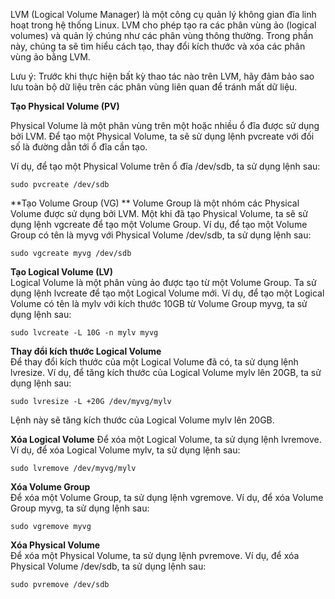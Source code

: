 LVM (Logical Volume Manager) là một công cụ quản lý không gian đĩa linh hoạt trong hệ thống Linux. LVM cho phép tạo ra các phân vùng ảo (logical volumes) và quản lý chúng như các phân vùng thông thường. Trong phần này, chúng ta sẽ tìm hiểu cách tạo, thay đổi kích thước và xóa các phân vùng ảo bằng LVM.

Lưu ý: Trước khi thực hiện bất kỳ thao tác nào trên LVM, hãy đảm bảo sao lưu toàn bộ dữ liệu trên các phân vùng liên quan để tránh mất dữ liệu.

**Tạo Physical Volume (PV)** 
   
Physical Volume là một phân vùng trên một hoặc nhiều ổ đĩa được sử dụng bởi LVM. Để tạo một Physical Volume, ta sẽ sử dụng lệnh pvcreate với đối số là đường dẫn tới ổ đĩa cần tạo.

Ví dụ, để tạo một Physical Volume trên ổ đĩa /dev/sdb, ta sử dụng lệnh sau:


```
sudo pvcreate /dev/sdb
```
**Tạo Volume Group (VG)   **
Volume Group là một nhóm các Physical Volume được sử dụng bởi LVM. Một khi đã tạo Physical Volume, ta sẽ sử dụng lệnh vgcreate để tạo một Volume Group. Ví dụ, để tạo một Volume Group có tên là myvg với Physical Volume /dev/sdb, ta sử dụng lệnh sau:


```
sudo vgcreate myvg /dev/sdb
```
**Tạo Logical Volume (LV)**    
Logical Volume là một phân vùng ảo được tạo từ một Volume Group. Ta sử dụng lệnh lvcreate để tạo một Logical Volume mới. Ví dụ, để tạo một Logical Volume có tên là mylv với kích thước 10GB từ Volume Group myvg, ta sử dụng lệnh sau:

```
sudo lvcreate -L 10G -n mylv myvg       
```
**Thay đổi kích thước Logical Volume**      
Để thay đổi kích thước của một Logical Volume đã có, ta sử dụng lệnh lvresize. Ví dụ, để tăng kích thước của Logical Volume mylv lên 20GB, ta sử dụng lệnh sau:


```
sudo lvresize -L +20G /dev/myvg/mylv
```
Lệnh này sẽ tăng kích thước của Logical Volume mylv lên 20GB.

**Xóa Logical Volume**
Để xóa một Logical Volume, ta sử dụng lệnh lvremove. Ví dụ, để xóa Logical Volume mylv, ta sử dụng lệnh sau:


```
sudo lvremove /dev/myvg/mylv
```
**Xóa Volume Group**    
Để xóa một Volume Group, ta sử dụng lệnh vgremove. Ví dụ, để xóa Volume Group myvg, ta sử dụng lệnh sau:

```
sudo vgremove myvg
```
**Xóa Physical Volume**     
Để xóa một Physical Volume, ta sử dụng lệnh pvremove. Ví dụ, để xóa Physical Volume /dev/sdb, ta sử dụng lệnh sau:


```
sudo pvremove /dev/sdb
```